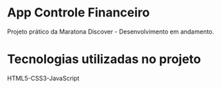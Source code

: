 # App Controle Financeiro 

Projeto prático da Maratona Discover  - Desenvolvimento em andamento.

# Tecnologias utilizadas no projeto

 HTML5-CSS3-JavaScript
